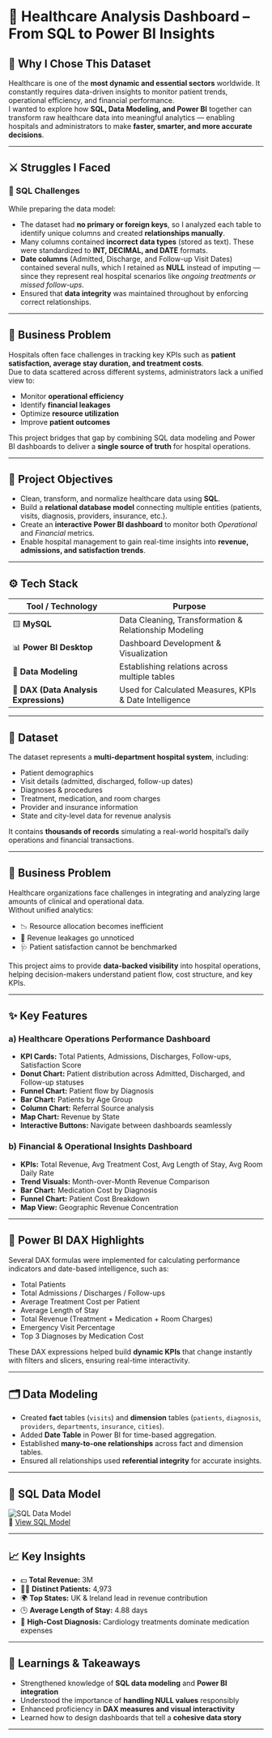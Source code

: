 # 🏥 Healthcare Analysis Dashboard – From SQL to Power BI Insights  

## 💭 Why I Chose This Dataset
Healthcare is one of the **most dynamic and essential sectors** worldwide. It constantly requires data-driven insights to monitor patient trends, operational efficiency, and financial performance.  
I wanted to explore how **SQL, Data Modeling, and Power BI** together can transform raw healthcare data into meaningful analytics — enabling hospitals and administrators to make **faster, smarter, and more accurate decisions**.

---

## ⚔️ Struggles I Faced

### 🧩 SQL Challenges
While preparing the data model:
- The dataset had **no primary or foreign keys**, so I analyzed each table to identify unique columns and created **relationships manually**.  
- Many columns contained **incorrect data types** (stored as text). These were standardized to **INT, DECIMAL, and DATE** formats.  
- **Date columns** (Admitted, Discharge, and Follow-up Visit Dates) contained several nulls, which I retained as **NULL** instead of imputing — since they represent real hospital scenarios like *ongoing treatments or missed follow-ups*.  
- Ensured that **data integrity** was maintained throughout by enforcing correct relationships.

---

## 💼 Business Problem
Hospitals often face challenges in tracking key KPIs such as **patient satisfaction, average stay duration, and treatment costs**.  
Due to data scattered across different systems, administrators lack a unified view to:
- Monitor **operational efficiency**
- Identify **financial leakages**
- Optimize **resource utilization**
- Improve **patient outcomes**

This project bridges that gap by combining SQL data modeling and Power BI dashboards to deliver a **single source of truth** for hospital operations.

---

## 🎯 Project Objectives
- Clean, transform, and normalize healthcare data using **SQL**.  
- Build a **relational database model** connecting multiple entities (patients, visits, diagnosis, providers, insurance, etc.).  
- Create an **interactive Power BI dashboard** to monitor both *Operational* and *Financial* metrics.  
- Enable hospital management to gain real-time insights into **revenue, admissions, and satisfaction trends**.

---

## ⚙️ Tech Stack

| Tool / Technology | Purpose |
|-------------------|----------|
| 🟨 **MySQL** | Data Cleaning, Transformation & Relationship Modeling |
| 📊 **Power BI Desktop** | Dashboard Development & Visualization |
| 🔗 **Data Modeling** | Establishing relations across multiple tables |
| 🧠 **DAX (Data Analysis Expressions)** | Used for Calculated Measures, KPIs & Date Intelligence |

---

## 🧾 Dataset
The dataset represents a **multi-department hospital system**, including:
- Patient demographics  
- Visit details (admitted, discharged, follow-up dates)  
- Diagnoses & procedures  
- Treatment, medication, and room charges  
- Provider and insurance information  
- State and city-level data for revenue analysis  

It contains **thousands of records** simulating a real-world hospital’s daily operations and financial transactions.

---

## 💼 Business Problem
Healthcare organizations face challenges in integrating and analyzing large amounts of clinical and operational data.  
Without unified analytics:
- 📉 Resource allocation becomes inefficient  
- 💸 Revenue leakages go unnoticed  
- 🩺 Patient satisfaction cannot be benchmarked  

This project aims to provide **data-backed visibility** into hospital operations, helping decision-makers understand patient flow, cost structure, and key KPIs.

---

## ✨ Key Features

### a) **Healthcare Operations Performance Dashboard**
- **KPI Cards:** Total Patients, Admissions, Discharges, Follow-ups, Satisfaction Score  
- **Donut Chart:** Patient distribution across Admitted, Discharged, and Follow-up statuses  
- **Funnel Chart:** Patient flow by Diagnosis  
- **Bar Chart:** Patients by Age Group  
- **Column Chart:** Referral Source analysis  
- **Map Chart:** Revenue by State  
- **Interactive Buttons:** Navigate between dashboards seamlessly  

### b) **Financial & Operational Insights Dashboard**
- **KPIs:** Total Revenue, Avg Treatment Cost, Avg Length of Stay, Avg Room Daily Rate  
- **Trend Visuals:** Month-over-Month Revenue Comparison  
- **Bar Chart:** Medication Cost by Diagnosis  
- **Funnel Chart:** Patient Cost Breakdown  
- **Map View:** Geographic Revenue Concentration  

---

## 🧮 Power BI DAX Highlights
Several DAX formulas were implemented for calculating performance indicators and date-based intelligence, such as:
- Total Patients  
- Total Admissions / Discharges / Follow-ups  
- Average Treatment Cost per Patient  
- Average Length of Stay  
- Total Revenue (Treatment + Medication + Room Charges)  
- Emergency Visit Percentage  
- Top 3 Diagnoses by Medication Cost  

These DAX expressions helped build **dynamic KPIs** that change instantly with filters and slicers, ensuring real-time interactivity.

---

## 🗂️ Data Modeling
- Created **fact** tables (`visits`) and **dimension** tables (`patients`, `diagnosis`, `providers`, `departments`, `insurance`, `cities`).  
- Added **Date Table** in Power BI for time-based aggregation.  
- Established **many-to-one relationships** across fact and dimension tables.  
- Ensured all relationships used **referential integrity** for accurate insights.  

---

## 🧱 SQL Data Model  
![SQL Data Model](https://github.com/lubhanigola/SQL-Projects/raw/main/Healthcare%20Analysis/SQL%20Data%20Cleaning/SQL%20Data%20Modeling.png)  
🔗 [View SQL Model](https://github.com/lubhanigola/SQL-Projects/blob/main/Healthcare%20Analysis/SQL%20Data%20Cleaning/SQL%20Data%20Modeling.png)

---

## 📈 Key Insights
- 💵 **Total Revenue:** 3M  
- 👩‍⚕️ **Distinct Patients:** 4,973  
- 🌍 **Top States:** UK & Ireland lead in revenue contribution  
- 🕒 **Average Length of Stay:** 4.88 days  
- 💊 **High-Cost Diagnosis:** Cardiology treatments dominate medication expenses  
---

## 🧠 Learnings & Takeaways
- Strengthened knowledge of **SQL data modeling** and **Power BI integration**  
- Understood the importance of **handling NULL values** responsibly  
- Enhanced proficiency in **DAX measures and visual interactivity**  
- Learned how to design dashboards that tell a **cohesive data story**   
---

